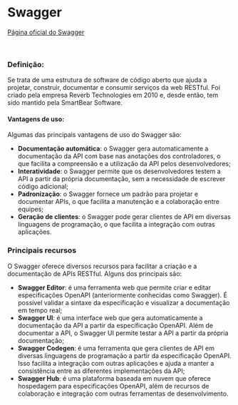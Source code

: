 # Swagger

[Página oficial do Swagger](https://swagger.io/)

<br>

### Definição:

Se trata de uma estrutura de software de código aberto que ajuda a projetar, construir, documentar e consumir serviços da web RESTful. Foi criado pela empresa Reverb Technologies em 2010 e, desde então, tem sido mantido pela SmartBear Software.

#### Vantagens de uso:

Algumas das principais vantagens de uso do Swagger são:

- **Documentação automática**: o Swagger gera automaticamente a documentação da API com base nas anotações dos controladores, o que facilita a compreensão e a utilização da API pelos desenvolvedores;
- **Interatividade**: o Swagger permite que os desenvolvedores testem a API a partir da própria documentação, sem a necessidade de escrever código adicional;
- **Padronização**: o Swagger fornece um padrão para projetar e documentar APIs, o que facilita a manutenção e a colaboração entre equipes;
- **Geração de clientes**: o Swagger pode gerar clientes de API em diversas linguagens de programação, o que facilita a integração com outras aplicações.


### Principais recursos

O Swagger oferece diversos recursos para facilitar a criação e a documentação de APIs RESTful. Alguns dos principais são:

- **Swagger Editor**: é uma ferramenta web que permite criar e editar especificações OpenAPI (anteriormente conhecidas como Swagger). É possível validar a sintaxe da especificação e visualizar a documentação em tempo real;
- **Swagger UI**: é uma interface web que gera automaticamente a documentação da API a partir da especificação OpenAPI. Além de documentar a API, o Swagger UI permite testar a API a partir da própria documentação;
- **Swagger Codegen**: é uma ferramenta que gera clientes de API em diversas linguagens de programação a partir da especificação OpenAPI. Isso facilita a integração com outras aplicações e ajuda a manter a consistência entre as diferentes implementações da API;
- **Swagger Hub**: é uma plataforma baseada em nuvem que oferece hospedagem para especificações OpenAPI, além de recursos de colaboração e integração com outras ferramentas de desenvolvimento.



